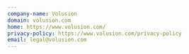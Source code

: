 ```yaml
---
company-name: Volusion
domain: volusion.com
home: https://www.volusion.com/
privacy-policy: https://www.volusion.com/privacy-policy
email: legal@volusion.com
---
```





